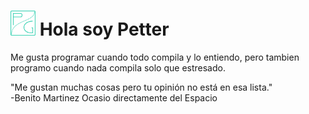 
<h1><img src="https://github.com/darthpetter/2P_DAW/blob/master/Group%201.png" height="40px">
Hola soy Petter</h1>
<p>Me gusta programar cuando todo compila y lo entiendo, pero tambien programo cuando nada compila solo que estresado.</p>
<p>"Me gustan muchas cosas pero tu opinión no está en esa lista." <br>-Benito Martinez Ocasio directamente del Espacio</p>
